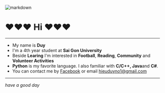 ![markdown](https://www.volunteeringoptions.org/wp-content/uploads/2018/03/Screen-Shot-2018-03-01-at-12.18.35.png)
# :heart::heart::heart: **Hi** :heart::heart::heart:
***
* My name is **Duy**
* I'm a 4th year student at **Sai Gon University**
* Beside **Learing** I'm interested in **Football**, **Reading**, **Community** and **Volunteer Activities**
* **Python** is my favorite language. I also familiar with **C/C++, Java**and **C#**.
* You can contact me by [Facebook](https://www.facebook.com/Duy.Accel.02/) or email hieuduyno1@gmail.com

***
_have a good day_
<!---
DuyAccel/DuyAccel is a ✨ special ✨ repository because its `README.md` (this file) appears on your GitHub profile.
You can click the Preview link to take a look at your changes.
--->
